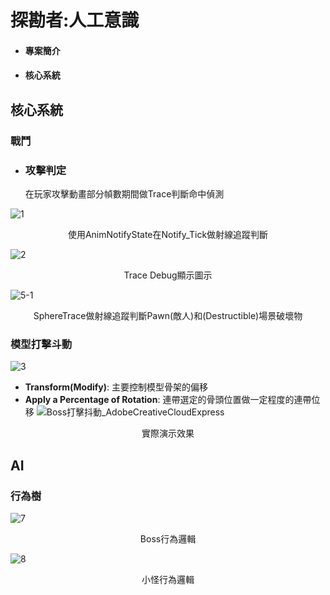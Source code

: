 # 探勘者:人工意識
 - #### 專案簡介
 - #### 核心系統

## 核心系統 
### 戰鬥

- ### 攻擊判定
  在玩家攻擊動畫部分幀數期間做Trace判斷命中偵測

![1](https://user-images.githubusercontent.com/92261914/169288821-63445e1d-c1b6-4b99-9707-bea0d6e65669.png)
<p align="center">
  使用AnimNotifyState在Notify_Tick做射線追蹤判斷
</p>  

![2](https://user-images.githubusercontent.com/92261914/169289633-a035a640-874b-4d85-85f2-4f5e586b3ae4.png)
<p align="center">
    Trace Debug顯示圖示
</p>

![5-1](https://user-images.githubusercontent.com/92261914/169296830-c8029e98-ecc6-4237-b7e5-c9583301147e.png)
<p align="center">
    SphereTrace做射線追蹤判斷Pawn(敵人)和(Destructible)場景破壞物
</p>

### 模型打擊斗動
![3](https://user-images.githubusercontent.com/92261914/169292229-11c1729b-0556-4936-9c8a-67fe6a6a622a.png)
 - **Transform(Modify)**:
   主要控制模型骨架的偏移
 - **Apply a Percentage of Rotation**:
   連帶選定的骨頭位置做一定程度的連帶位移
![Boss打擊抖動_AdobeCreativeCloudExpress](https://user-images.githubusercontent.com/92261914/169293426-b437cf88-639c-461e-8ef8-e0b396de152c.gif)
<p align="center">
    實際演示效果
</p>


## AI
### 行為樹

![7](https://user-images.githubusercontent.com/92261914/169297080-c695cf94-cebc-46a5-b7d9-7039abef5ffc.png)
<p align="center">
    Boss行為邏輯
</p>

![8](https://user-images.githubusercontent.com/92261914/169297260-fca2d295-48fc-4199-aa7e-dd8c25edb47d.png)
<p align="center">
    小怪行為邏輯
</p>


